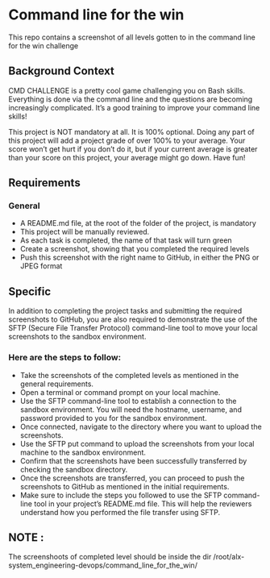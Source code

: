 # Command line for the win

This repo contains a screenshot of all levels gotten to in the command line for
the win challenge

## Background Context
CMD CHALLENGE is a pretty cool game challenging you on Bash skills. Everything
is done via the command line and the questions are becoming increasingly
complicated. It’s a good training to improve your command line skills!

This project is NOT mandatory at all. It is 100% optional. Doing any part of
this project will add a project grade of over 100% to your average. Your score
won’t get hurt if you don’t do it, but if your current average is greater than
your score on this project, your average might go down. Have fun!

## Requirements
### General
* A README.md file, at the root of the folder of the project, is mandatory
* This project will be manually reviewed.
* As each task is completed, the name of that task will turn green
* Create a screenshot, showing that you completed the required levels
* Push this screenshot with the right name to GitHub, in either the PNG or JPEG
format

## Specific

In addition to completing the project tasks and submitting the required
screenshots to GitHub, you are also required to demonstrate the use of the SFTP
(Secure File Transfer Protocol) command-line tool to move your local screenshots
to the sandbox environment.

### Here are the steps to follow:

* Take the screenshots of the completed levels as mentioned in the general
requirements.
* Open a terminal or command prompt on your local machine.
* Use the SFTP command-line tool to establish a connection to the sandbox
environment. You will need the hostname, username, and password provided to you
for the sandbox environment.
* Once connected, navigate to the directory where you want to upload the
screenshots.
* Use the SFTP put command to upload the screenshots from your local machine to
the sandbox environment.
* Confirm that the screenshots have been successfully transferred by checking
the sandbox directory.
* Once the screenshots are transferred, you can proceed to push the screenshots
to GitHub as mentioned in the initial requirements.
* Make sure to include the steps you followed to use the SFTP command-line tool
in your project’s README.md file. This will help the reviewers understand how
you performed the file transfer using SFTP.
## NOTE :
The screenshoots of completed level should be inside the dir /root/alx-system_engineering-devops/command_line_for_the_win/